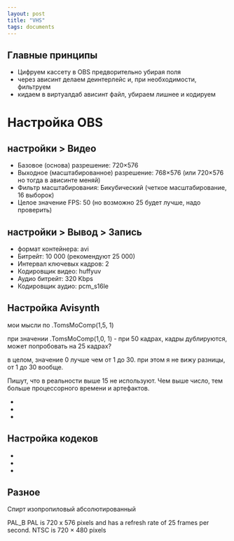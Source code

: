 ```yaml
---
layout: post
title: "VHS"
tags: documents
---
```


## Главные принципы
- Цифруем кассету в OBS предворительно убирая поля
- через ависинт делаем деинтерлейс и, при необходимости, фильтруем
- кидаем в виртуалдаб ависинт файл, убираем лишнее и кодируем

# Настройка OBS

## настройки > Видео
- Базовое (основа) разрешение: 720×576
- Выходное (масштабированное) разрешение: 768×576 (или 720×576 но тогда в ависинте меняй)
- Фильтр масштабирования: Бикубический (четкое масштабирование, 16 выборок)
- Целое значение FPS: 50 (но возможно 25 будет лучше, надо проверить)

## настройки > Вывод > Запись
- формат контейнера: avi
- Битрейт: 10 000 (рекомендуют 25 000)
- Интервал ключевых кадров: 2
- Кодировщик видео: huffyuv
- Аудио битрейт: 320 Kbps
- Кодировщик аудио: pcm_s16le

## Настройка Avisynth
мои мысли по .TomsMoComp(1,5, 1)

при значении .TomsMoComp(1,0, 1) - при 50 кадрах, кадры дублируются, может попробовать на 25 кадрах?

в целом, значение 0 лучше чем от 1 до 30. при этом я не вижу разницы, от 1 до 30 вообще.

Пишут, что в реальности выше 15 не используют. Чем выше число, тем больше процессорного времени и артефактов.

- 
- 
- 

## Настройка кодеков
- 
- 
- 

## Разное

Спирт изопропиловый абсолютированный

PAL_B
PAL  is 720 x 576 pixels and has a refresh rate of 25 frames per second. 
NTSC is 720 × 480 pixels